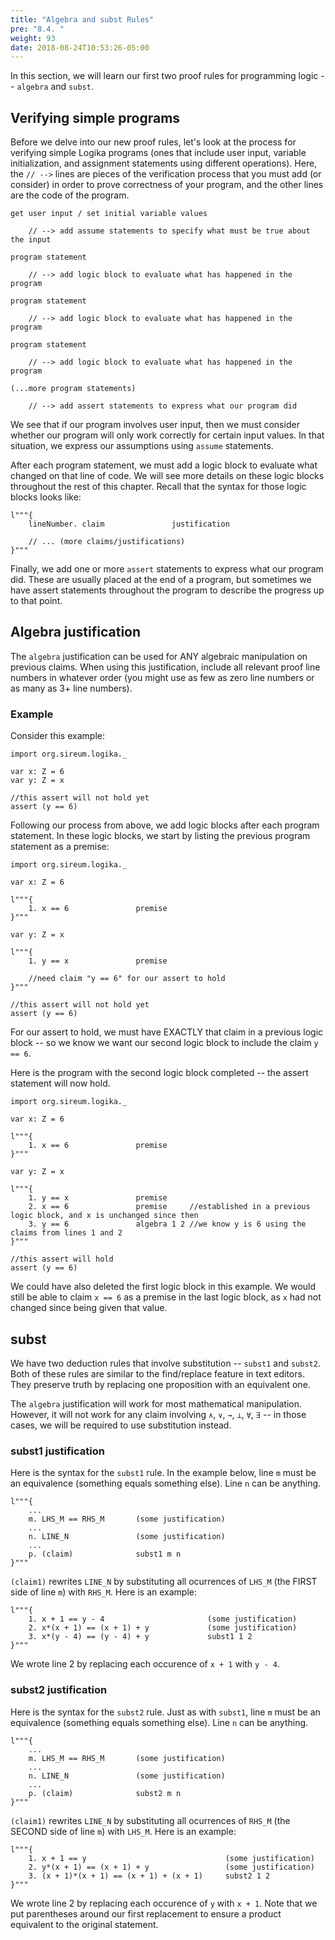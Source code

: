```yaml
---
title: "Algebra and subst Rules"
pre: "8.4. "
weight: 93
date: 2018-08-24T10:53:26-05:00
---
```


In this section, we will learn our first two proof rules for programming logic -- `algebra` and `subst`.

## Verifying simple programs

Before we delve into our new proof rules, let's look at the process for verifying simple Logika programs (ones that include user input, variable initialization, and assignment statements using different operations). Here, the `// -->` lines are pieces of the verification process that you must add (or consider) in order to prove correctness of your program, and the other lines are the code of the program.

```text
get user input / set initial variable values

    // --> add assume statements to specify what must be true about the input

program statement

    // --> add logic block to evaluate what has happened in the program

program statement

    // --> add logic block to evaluate what has happened in the program

program statement

    // --> add logic block to evaluate what has happened in the program

(...more program statements)

    // --> add assert statements to express what our program did
```

We see that if our program involves user input, then we must consider whether our program will only work correctly for certain input values. In that situation, we express our assumptions using `assume` statements.

After each program statement, we must add a logic block to evaluate what changed on that line of code. We will see more details on these logic blocks throughout the rest of this chapter. Recall that the syntax for those logic blocks looks like:

```text
l"""{
    lineNumber. claim               justification

    // ... (more claims/justifications)
}"""
```

Finally, we add one or more `assert` statements to express what our program did. These are usually placed at the end of a program, but sometimes we have assert statements throughout the program to describe the progress up to that point.

## Algebra justification

The `algebra` justification can be used for ANY algebraic manipulation on previous claims. When using this justification, include all relevant proof line numbers in whatever order (you might use as few as zero line numbers or as many as 3+ line numbers).

### Example

Consider this example:

```text
import org.sireum.logika._

var x: Z = 6
var y: Z = x

//this assert will not hold yet
assert (y == 6)
```

Following our process from above, we add logic blocks after each program statement. In these logic blocks, we start by listing the previous program statement as a premise:

```text
import org.sireum.logika._

var x: Z = 6

l"""{
    1. x == 6               premise
}"""

var y: Z = x

l"""{
    1. y == x               premise

    //need claim "y == 6" for our assert to hold
}"""

//this assert will not hold yet
assert (y == 6)
```

For our assert to hold, we must have EXACTLY that claim in a previous logic block -- so we know we want our second logic block to include the claim `y == 6`.

Here is the program with the second logic block completed -- the assert statement will now hold.

```text
import org.sireum.logika._

var x: Z = 6

l"""{
    1. x == 6               premise
}"""

var y: Z = x

l"""{
    1. y == x               premise
    2. x == 6               premise     //established in a previous logic block, and x is unchanged since then
    3. y == 6               algebra 1 2 //we know y is 6 using the claims from lines 1 and 2
}"""

//this assert will hold
assert (y == 6)
```

We could have also deleted the first logic block in this example. We would still be able to claim `x == 6` as a premise in the last logic block, as `x` had not changed since being given that value.

## subst

We have two deduction rules that involve substitution -- `subst1` and `subst2`. Both of these rules are similar to the find/replace feature in text editors. They preserve truth by replacing one proposition with an equivalent one.

The `algebra` justification will work for most mathematical manipulation. However, it will not work for any claim involving `∧`, `∨`, `→`, `⊥`, `∀`, `∃` -- in those cases, we will be required to use substitution instead.

### subst1 justification

Here is the syntax for the `subst1` rule. In the example below, line `m` must be an equivalence (something equals something else). Line `n` can be anything.

```text
l"""{
    ...
    m. LHS_M == RHS_M       (some justification)
    ...
    n. LINE_N               (some justification)
    ...
    p. (claim)              subst1 m n
}"""
```

`(claim1)` rewrites `LINE_N` by substituting all ocurrences of `LHS_M` (the FIRST side of line `m`) with `RHS_M`. Here is an example:

```text
l"""{
    1. x + 1 == y - 4                       (some justification)
    2. x*(x + 1) == (x + 1) + y             (some justification)
    3. x*(y - 4) == (y - 4) + y             subst1 1 2
}"""
```

We wrote line 2 by replacing each occurence of `x + 1` with `y - 4`.

### subst2 justification

Here is the syntax for the `subst2` rule. Just as with `subst1`, line `m` must be an equivalence (something equals something else). Line `n` can be anything.

```text
l"""{
    ...
    m. LHS_M == RHS_M       (some justification)
    ...
    n. LINE_N               (some justification)
    ...
    p. (claim)              subst2 m n
}"""
```

`(claim1)` rewrites `LINE_N` by substituting all ocurrences of `RHS_M` (the SECOND side of line `m`) with `LHS_M`. Here is an example:

```text
l"""{
    1. x + 1 == y                               (some justification)
    2. y*(x + 1) == (x + 1) + y                 (some justification)
    3. (x + 1)*(x + 1) == (x + 1) + (x + 1)     subst2 1 2
}"""
```

We wrote line 2 by replacing each occurence of `y` with `x + 1`. Note that we put parentheses around our first replacement to ensure a product equivalent to the original statement.